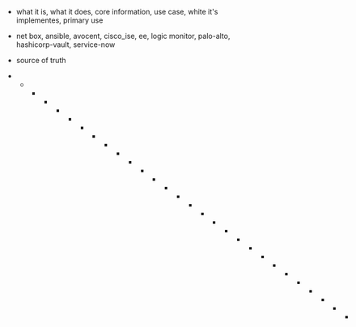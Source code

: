 - what it is, what it does, core information, use case, white it's implementes, primary use
- net box, ansible, avocent, cisco_ise, ee, logic monitor, palo-alto, hashicorp-vault, service-now
- source of truth







- 
    - 
        - 
            - 
                -  
                    - 
                        - 
                            - 
                                - 
                                    - 
                                        - 
                                            - 
                                                - 
                                                    - 
                                                        - 
                                                            - 
                                                                -   
                                                                    - 
                                                                        - 
                                                                            - 
                                                                                - 
                                                                                    - 
                                                                                        -   
                                                                                            - 
                                                                                                - 
                                                                                                    - 
                                                                                                        - 
                                                                                                            - 
                                                                                                                - 
                                                                                                                
                                                                                                
                                                                                                
                                                                    